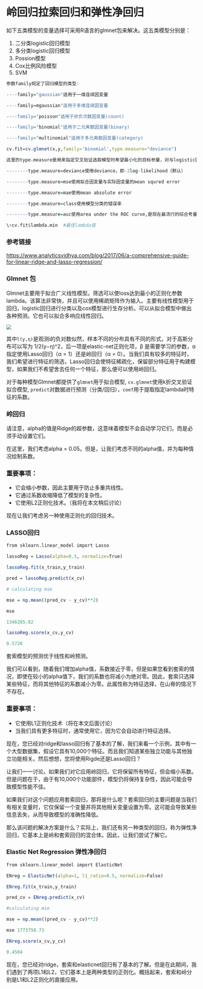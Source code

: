 # 岭回归拉索回归和弹性净回归



如下五类模型的变量选择可采用R语言的glmnet包来解决。这五类模型分别是：

1. 二分类logistic回归模型
2. 多分类logistic回归模型
3. Possion模型
4. Cox比例风险模型
5. SVM

```R
参数family规定了回归模型的类型:

----family="gaussian"适用于一维连续因变量

----family=mgaussian"适用于多维连续因变量

----family="poisson"适用于非负次数因变量(count)

----family="binomial"适用于二元离散因变量(binary)

----family="multinomial"适用于多元离散因变量(category)
```



```R
cv.fit=cv.glmnet(x,y,family='binomial',type.measure="deviance")

这里的type.measure是用来指定交叉验证选取模型时希望最小化的目标参量，对与logistic回归有以下几种选择:

--------type.measure=deviance使用deviance，即-2log-likelihood（默认）

--------type.measure=mse使用拟合因变量与实际因变量的mean squred error

--------type.measure=mae使用mean absolute error

--------type.measure=class使用模型分类的错误率

--------type.measure=auc使用area under the ROC curve,是现在最流行的综合考量模型性能的一种参数

\>cv.fit$lambda.min  #最佳lambda值
```





### 参考链接

https://www.analyticsvidhya.com/blog/2017/06/a-comprehensive-guide-for-linear-ridge-and-lasso-regression/

### Glmnet 包

Glmnet主要用于拟合广义线性模型。筛选可以使loss达到最小的正则化参数lambda。该算法非常快，并且可以使用稀疏矩阵作为输入。主要有线性模型用于回归，logistic回归进行分类以及cox模型进行生存分析。可以从拟合模型中做出各种预测。它也可以拟合多响应线性回归。

<img src="C:\Users\cuite\Documents\工作\截图\公式.png" style="zoom:80%;" />

其中`l(y,η)`是观测i的负对数似然，样本不同的分布具有不同的形式，对于高斯分布可以写为 1/2(y−η)^2，后一项是elastic-net正则化项，β 是需要学习的参数，α 指定使用Lasso回归（α = 1）还是岭回归（α = 0）。当我们具有较多的特征时，我们希望进行特征的筛选，Lasso回归会使特征稀疏化，保留部分特征用于构建模型，如果我们不希望舍去任何一个特征，那么便可以使用岭回归。

对于每种模型Glmnet都提供了`glmnet`用于拟合模型, `cv.glmnet`使用k折交叉验证拟合模型, `predict`对数据进行预测（分类/回归），`coef`用于提取指定lambda时特征的系数。





### 岭回归

请注意，alpha的值是Ridge的超参数，这意味着模型不会自动学习它们，而是必须手动设置它们。

在这里，我们考虑alpha = 0.05。但是，让我们考虑不同的alpha值，并为每种情况绘制系数。

### 重要事项：

- 它会缩小参数，因此主要用于防止多重共线性。
- 它通过系数收缩降低了模型的复杂性。
- 它使用L2正则化技术。（我将在本文稍后讨论）

现在让我们考虑另一种使用正则化的回归技术。



### LASSO回归

```R
from sklearn.linear_model import Lasso

lassoReg = Lasso(alpha=0.3, normalize=True)

lassoReg.fit(x_train,y_train)

pred = lassoReg.predict(x_cv)

# calculating mse

mse = np.mean((pred_cv - y_cv)**2)

mse

1346205.82

lassoReg.score(x_cv,y_cv)

0.5720
```

套索模型的预测优于线性和岭预测。

我们可以看到，随着我们增加alpha值，系数接近于零，但是如果您看到套索的情况，即使在较小的alpha值下，我们的系数也将减小为绝对零。因此，套索只选择某些特征，而将其他特征的系数减小为零。此属性称为特征选择，在山脊的情况下不存在。

### 重要事项：

- 它使用L1正则化技术（将在本文后面讨论）
- 当我们具有更多特征时，通常使用它，因为它会自动进行特征选择。

现在，您已经对ridge和lasso回归有了基本的了解，我们来看一个示例，其中有一个大型数据集，假设它具有10,000个特征。而且我们知道某些独立功能与其他独立功能相关。然后想想，您将使用Rigde还是Lasso回归？

让我们一一讨论。如果我们对它应用岭回归，它将保留所有特征，但会缩小系数。但是问题在于，由于有10,000个功能部件，模型仍将保持复杂性，因此可能会导致模型性能不佳。

如果我们对这个问题应用套索回归，那将是什么呢？套索回归的主要问题是当我们有相关变量时，它仅保留一个变量并将其他相关变量设置为零。这可能会导致某些信息丢失，从而导致模型的准确性降低。

那么该问题的解决方案是什么？实际上，我们还有另一种类型的回归，称为弹性净回归，它基本上是岭和套索回归的混合体。因此，让我们尝试了解它。

### Elastic Net Regression 弹性净回归

```R
from sklearn.linear_model import ElasticNet

ENreg = ElasticNet(alpha=1, l1_ratio=0.5, normalize=False)

ENreg.fit(x_train,y_train)

pred_cv = ENreg.predict(x_cv)

#calculating mse

mse = np.mean((pred_cv - y_cv)**2)

mse 1773750.73

ENreg.score(x_cv,y_cv)

0.4504
```



现在，您已经对ridge，套索和elasticnet回归有了基本的了解。但是在此期间，我们遇到了两项L1和L2，它们基本上是两种类型的正则化。概括起来，套索和岭分别是L1和L2正则化的直接应用。

